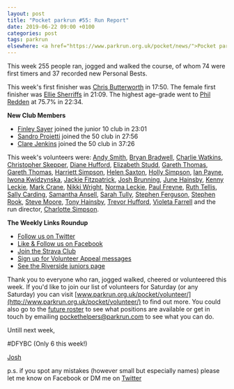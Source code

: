 ```yaml
---
layout: post
title: "Pocket parkrun #55: Run Report"
date: 2019-06-22 09:00 +0100
categories: post
tags: parkrun
elsewhere: <a href="https://www.parkrun.org.uk/pocket/news/">Pocket parkrun</a>
---
```


This week 255 people ran, jogged and walked the course, of whom 74 were first timers and 37 recorded new Personal Bests.

This week's first finisher was [Chris Butterworth](https://www.parkrun.org.uk/pocket/results/weeklyresults/athletehistory?athleteNumber=287219) in 17:50. The female first finisher was [Ellie Sherriffs](https://www.parkrun.org.uk/pocket/results/weeklyresults/athletehistory?athleteNumber=5047401) in 21:09. The highest age-grade went to [Phil Redden](https://www.parkrun.org.uk/pocket/results/weeklyresults/athletehistory?athleteNumber=105596) at 75.7% in 22:34.

**New Club Members**

*   [](https://images.parkrun.com/blogs.dir/1667/files/2019/02/10_club_mini-e1550337085201.jpg)[Finley Sayer](https://www.parkrun.org.uk/pocket/results/weeklyresults/athletehistory?athleteNumber=4686599) joined the junior 10 club in 23:01
*   [](https://images.parkrun.com/blogs.dir/1667/files/2019/02/50_club_mini-e1550336989477.jpg)[Sandro Proietti](https://www.parkrun.org.uk/pocket/results/weeklyresults/athletehistory?athleteNumber=965399) joined the 50 club in 27:56
*   [](https://images.parkrun.com/blogs.dir/1667/files/2019/02/50_club_mini-e1550336989477.jpg)[Clare Jenkins](https://www.parkrun.org.uk/pocket/results/weeklyresults/athletehistory?athleteNumber=563562) joined the 50 club in 37:26

This week's volunteers were: [Andy Smith](https://www.parkrun.org.uk/results/athleteresultshistory/?athleteNumber=321263), [Bryan Bradwell](https://www.parkrun.org.uk/results/athleteresultshistory/?athleteNumber=274319), [Charlie Watkins](https://www.parkrun.org.uk/results/athleteresultshistory/?athleteNumber=4847891), [Christopher Skepper](http://www.parkrun.org.uk/results/athleteresultshistory/?athleteNumber=3655506), [Diane Hufford](http://www.parkrun.org.uk/results/athleteresultshistory/?athleteNumber=340498), [Elizabeth Studd](https://www.parkrun.org.uk/results/athleteresultshistory/?athleteNumber=5216917), [Gareth Thomas](https://www.parkrun.org.uk/results/athleteresultshistory/?athleteNumber=408288), [Gareth Thomas](https://www.parkrun.org.uk/results/athleteresultshistory/?athleteNumber=408288), [Harriett Simpson](http://www.parkrun.org.uk/results/athleteresultshistory/?athleteNumber=3165292), [Helen Saxton](http://www.parkrun.org.uk/results/athleteresultshistory/?athleteNumber=831489), [Holly Simpson](http://www.parkrun.org.uk/results/athleteresultshistory/?athleteNumber=4383661), [Ian Payne](http://www.parkrun.org.uk/results/athleteresultshistory/?athleteNumber=4899316), [Iwona Kwidzynska](https://www.parkrun.org.uk/athleteresultshistory?athleteNumber=1087162), [Jackie Fitzpatrick](https://www.parkrun.org.uk/athleteresultshistory?athleteNumber=4914271), [Josh Brunning](http://www.parkrun.org.uk/results/athleteresultshistory/?athleteNumber=4196740), [June Hainsby](http://www.parkrun.org.uk/results/athleteresultshistory/?athleteNumber=4756215), [Kenny Leckie](http://www.parkrun.org.uk/results/athleteresultshistory/?athleteNumber=4073128), [Mark Crane](http://www.parkrun.org.uk/results/athleteresultshistory/?athleteNumber=4072444), [Nikki Wright](http://www.parkrun.org.uk/results/athleteresultshistory/?athleteNumber=4524361), [Norma Leckie](http://www.parkrun.org.uk/results/athleteresultshistory/?athleteNumber=85968), [Paul Freyne](https://www.parkrun.org.uk/athleteresultshistory?athleteNumber=5227), [Ruth Tellis](https://www.parkrun.org.uk/athleteresultshistory?athleteNumber=4701413), [Sally Carding](https://www.parkrun.org.uk/results/athleteresultshistory/?athleteNumber=5148383), [Samantha Ansell](https://www.parkrun.org.uk/results/athleteresultshistory/?athleteNumber=4665963), [Sarah Tully](http://www.parkrun.org.uk/results/athleteresultshistory/?athleteNumber=4909207), [Stephen Ferguson](http://www.parkrun.org.uk/results/athleteresultshistory/?athleteNumber=190582), [Stephen Rook](https://www.parkrun.org.uk/athleteresultshistory?athleteNumber=4764709), [Steve Moore](http://www.parkrun.org.uk/results/athleteresultshistory/?athleteNumber=1771782), [Tony Hainsby](http://www.parkrun.org.uk/athleteresultshistory?athleteNumber=249147), [Trevor Hufford](http://www.parkrun.org.uk/results/athleteresultshistory/?athleteNumber=339748), [Violeta Farrell](https://www.parkrun.org.uk/results/athleteresultshistory/?athleteNumber=5008049) and the run director, [Charlotte Simpson](http://www.parkrun.org.uk/results/athleteresultshistory/?athleteNumber=2079756).

**The Weekly Links Roundup**

*   [Follow us on Twitter](https://twitter.com/pocketparkrun)
*   [Like & Follow us on Facebook](https://www.facebook.com/pocketparkrun/)
*   [Join the Strava Club](https://www.strava.com/clubs/pocketparkrun)
*   [Sign up for Volunteer Appeal messages](https://www.parkrun.com/runner/opt-ins/?Country=UK)
*   [See the Riverside juniors page](https://www.parkrun.org.uk/riversidestneots-juniors/)

Thank you to everyone who ran, jogged walked, cheered or volunteered this week. If you'd like to join our list of volunteers for Saturday (or any Saturday) you can visit [www.parkrun.org.uk/pocket/volunteer/](http://www.parkrun.org.uk/pocket/volunteer/) to find out more. You could also go to the [future roster](http://www.parkrun.org.uk/pocket/futureroster/) to see what positions are available or get in touch by emailing [pockethelpers@parkrun.com](mailto:pockethelpers@parkrun.com) to see what you can do.

Untill next week,

#DFYBC (Only 6 this week!)

[Josh](http://www.parkrun.org.uk/results/athleteresultshistory/?athleteNumber=4196740)

p.s. if you spot any mistakes (however small but especially names) please let me know on Facebook or DM me on [Twitter](https://twitter.com/_Josh_justJosh)